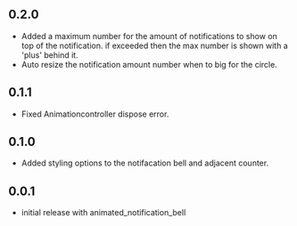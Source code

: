 ## 0.2.0

* Added a maximum number for the amount of notifications to show on top of the notification. if exceeded then the max number is shown with a 'plus' behind it.
* Auto resize the notification amount number when to big for the circle.

## 0.1.1

* Fixed Animationcontroller dispose error.

## 0.1.0

* Added styling options to the notifacation bell and adjacent counter.

## 0.0.1

* initial release with animated_notification_bell
